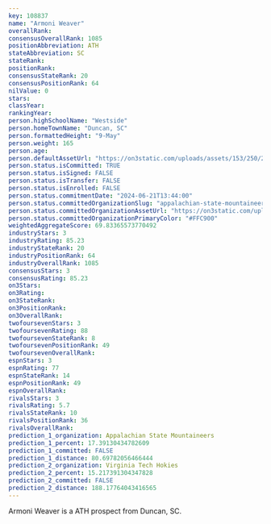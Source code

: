 ```yaml
---
key: 108837
name: "Armoni Weaver"
overallRank: 
consensusOverallRank: 1085
positionAbbreviation: ATH
stateAbbreviation: SC
stateRank: 
positionRank: 
consensusStateRank: 20
consensusPositionRank: 64
nilValue: 0
stars: 
classYear: 
rankingYear: 
person.highSchoolName: "Westside"
person.homeTownName: "Duncan, SC"
person.formattedHeight: "9-May"
person.weight: 165
person.age: 
person.defaultAssetUrl: "https://on3static.com/uploads/assets/153/250/250153.png"
person.status.isCommitted: TRUE
person.status.isSigned: FALSE
person.status.isTransfer: FALSE
person.status.isEnrolled: FALSE
person.status.commitmentDate: "2024-06-21T13:44:00"
person.status.committedOrganizationSlug: "appalachian-state-mountaineers"
person.status.committedOrganizationAssetUrl: "https://on3static.com/uploads/assets/737/149/149737.svg"
person.status.committedOrganizationPrimaryColor: "#FFC900"
weightedAggregateScore: 69.83365573770492
industryStars: 3
industryRating: 85.23
industryStateRank: 20
industryPositionRank: 64
industryOverallRank: 1085
consensusStars: 3
consensusRating: 85.23
on3Stars: 
on3Rating: 
on3StateRank: 
on3PositionRank: 
on3OverallRank: 
twofoursevenStars: 3
twofoursevenRating: 88
twofoursevenStateRank: 8
twofoursevenPositionRank: 49
twofoursevenOverallRank: 
espnStars: 3
espnRating: 77
espnStateRank: 14
espnPositionRank: 49
espnOverallRank: 
rivalsStars: 3
rivalsRating: 5.7
rivalsStateRank: 10
rivalsPositionRank: 36
rivalsOverallRank: 
prediction_1_organization: Appalachian State Mountaineers
prediction_1_percent: 17.39130434782609
prediction_1_committed: FALSE
prediction_1_distance: 80.69782056466444
prediction_2_organization: Virginia Tech Hokies
prediction_2_percent: 15.217391304347828
prediction_2_committed: FALSE
prediction_2_distance: 188.17764043416565
---
```

Armoni Weaver is a ATH prospect from Duncan, SC.